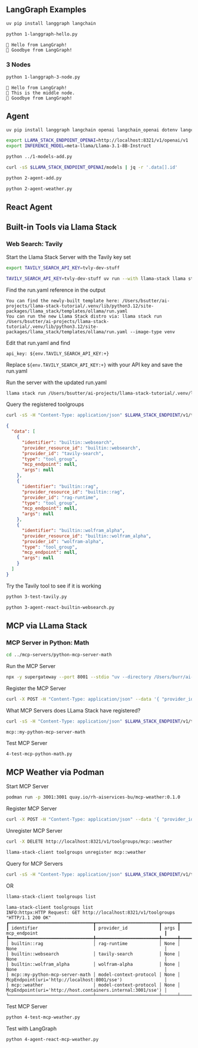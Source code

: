 ## LangGraph Examples

```bash
uv pip install langgraph langchain
```

```bash
python 1-langgraph-hello.py
```

```
👋 Hello from LangGraph!
👋 Goodbye from LangGraph!
```

### 3 Nodes

```bash
python 1-langgraph-3-node.py
```

```
👋 Hello from LangGraph!
🔄 This is the middle node.
👋 Goodbye from LangGraph!
```

## Agent

```bash
uv pip install langgraph langchain openai langchain_openai dotenv langchain_community
```


```bash
export LLAMA_STACK_ENDPOINT_OPENAI=http://localhost:8321/v1/openai/v1
export INFERENCE_MODEL=meta-llama/Llama-3.1-8B-Instruct
```

```bash
python ../1-models-add.py
```

```bash
curl -sS $LLAMA_STACK_ENDPOINT_OPENAI/models | jq -r '.data[].id'
```

```bash
python 2-agent-add.py
```

```bash
python 2-agent-weather.py
```

## React Agent

## Built-in Tools via Llama Stack

### Web Search: Tavily

Start the Llama Stack Server with the Tavily key set


```bash
export TAVILY_SEARCH_API_KEY=tvly-dev-stuff
```

```bash
TAVILY_SEARCH_API_KEY=tvly-dev-stuff uv run --with llama-stack llama stack build --template ollama --image-type venv 
```

Find the run.yaml reference in the output

```
You can find the newly-built template here: /Users/bsutter/ai-projects/llama-stack-tutorial/.venv/lib/python3.12/site-packages/llama_stack/templates/ollama/run.yaml
You can run the new Llama Stack distro via: llama stack run /Users/bsutter/ai-projects/llama-stack-tutorial/.venv/lib/python3.12/site-packages/llama_stack/templates/ollama/run.yaml --image-type venv
```

Edit that run.yaml and find

```
api_key: ${env.TAVILY_SEARCH_API_KEY:+}
```

Replace `${env.TAVILY_SEARCH_API_KEY:+}` with your API key and save the run.yaml

Run the server with the updated run.yaml

```bash
llama stack run /Users/bsutter/ai-projects/llama-stack-tutorial/.venv/lib/python3.12/site-packages/llama_stack/templates/ollama/run.yaml --image-type venv
```

Query the registered toolgroups

```bash
curl -sS -H "Content-Type: application/json" $LLAMA_STACK_ENDPOINT/v1/toolgroups | jq
```

```json
{
  "data": [
    {
      "identifier": "builtin::websearch",
      "provider_resource_id": "builtin::websearch",
      "provider_id": "tavily-search",
      "type": "tool_group",
      "mcp_endpoint": null,
      "args": null
    },
    {
      "identifier": "builtin::rag",
      "provider_resource_id": "builtin::rag",
      "provider_id": "rag-runtime",
      "type": "tool_group",
      "mcp_endpoint": null,
      "args": null
    },
    {
      "identifier": "builtin::wolfram_alpha",
      "provider_resource_id": "builtin::wolfram_alpha",
      "provider_id": "wolfram-alpha",
      "type": "tool_group",
      "mcp_endpoint": null,
      "args": null
    }
  ]
}
```

Try the Tavily tool to see if it is working

```bash
python 3-test-tavily.py
```

```bash
python 3-agent-react-builtin-websearch.py
```

## MCP via LLama Stack

### MCP Server in Python: Math

```bash
cd ../mcp-servers/python-mcp-server-math
```

Run the MCP Server

```bash
npx -y supergateway --port 8001 --stdio "uv --directory /Users/burr/ai-projects/llama-stack-tutorial/mcp-servers/python-mcp-server-math run mcp_server_sse_tools.py"
```

Register the MCP Server

```bash
curl -X POST -H "Content-Type: application/json" --data '{ "provider_id" : "model-context-protocol", "toolgroup_id" : "mcp::my-python-mcp-server-math", "mcp_endpoint" : { "uri" : "http://localhost:8001/sse"}}' $LLAMA_STACK_ENDPOINT/v1/toolgroups
```

What MCP Servers does LLama Stack have registered?

```bash
curl -sS -H "Content-Type: application/json" $LLAMA_STACK_ENDPOINT/v1/toolgroups | jq -r '.data[] | select(.identifier | startswith("mcp::")) | .identifier'
```

```
mcp::my-python-mcp-server-math
```

Test MCP Server

```bash
4-test-mcp-python-math.py
```

## MCP Weather via Podman

Start MCP Server

```bash
podman run -p 3001:3001 quay.io/rh-aiservices-bu/mcp-weather:0.1.0
```

Register MCP Server

```bash
curl -X POST -H "Content-Type: application/json" --data '{ "provider_id" : "model-context-protocol", "toolgroup_id" : "mcp::weather", "mcp_endpoint" : { "uri" :"http://localhost:3001/sse"}}' http://localhost:8321/v1/toolgroups
```

Unregister MCP Server

```bash
curl -X DELETE http://localhost:8321/v1/toolgroups/mcp::weather
```

```bash
llama-stack-client toolgroups unregister mcp::weather
```

Query for MCP Servers

```bash
curl -sS -H "Content-Type: application/json" $LLAMA_STACK_ENDPOINT/v1/toolgroups | jq -r '.data[] | select(.identifier | startswith("mcp::")) | .identifier'
```

OR

```bash
llama-stack-client toolgroups list
```

```
lama-stack-client toolgroups list
INFO:httpx:HTTP Request: GET http://localhost:8321/v1/toolgroups "HTTP/1.1 200 OK"
┏━━━━━━━━━━━━━━━━━━━━━━━━━━━━━━━━┳━━━━━━━━━━━━━━━━━━━━━━━━┳━━━━━━┳━━━━━━━━━━━━━━━━━━━━━━━━━━━━━━━━━━━━━━━━━━━━━━━━━━━━━━━━━━━━━┓
┃ identifier                     ┃ provider_id            ┃ args ┃ mcp_endpoint                                                ┃
┡━━━━━━━━━━━━━━━━━━━━━━━━━━━━━━━━╇━━━━━━━━━━━━━━━━━━━━━━━━╇━━━━━━╇━━━━━━━━━━━━━━━━━━━━━━━━━━━━━━━━━━━━━━━━━━━━━━━━━━━━━━━━━━━━━┩
│ builtin::rag                   │ rag-runtime            │ None │ None                                                        │
│ builtin::websearch             │ tavily-search          │ None │ None                                                        │
│ builtin::wolfram_alpha         │ wolfram-alpha          │ None │ None                                                        │
│ mcp::my-python-mcp-server-math │ model-context-protocol │ None │ McpEndpoint(uri='http://localhost:8001/sse')                │
│ mcp::weather                   │ model-context-protocol │ None │ McpEndpoint(uri='http://host.containers.internal:3001/sse') │
└────────────────────────────────┴────────────────────────┴──────┴─────────────────────────────────────────────────────────────┘
```

Test MCP Server

```bash
python 4-test-mcp-weather.py
```

Test with LangGraph

```bash
python 4-agent-react-mcp-weather.py
```
